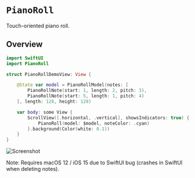 # ``PianoRoll``

Touch-oriented piano roll.

## Overview

```swift
import SwiftUI
import PianoRoll

struct PianoRollDemoView: View {

    @State var model = PianoRollModel(notes: [
        PianoRollNote(start: 1, length: 2, pitch: 3),
        PianoRollNote(start: 5, length: 1, pitch: 4)
    ], length: 128, height: 128)

    var body: some View {
        ScrollView([.horizontal, .vertical], showsIndicators: true) {
            PianoRoll(model: $model, noteColor: .cyan)
        }.background(Color(white: 0.1))
    }
}
```

![Screenshot](screenshot)

Note: Requires macOS 12 / iOS 15 due to SwiftUI bug (crashes in SwiftUI when deleting notes). 
